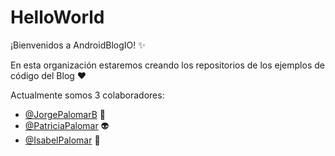 # HelloWorld

¡Bienvenidos a AndroidBlogIO! :sparkles:

En esta organización estaremos creando los repositorios de los ejemplos de código del Blog :heart:

Actualmente somos 3 colaboradores:

* [@JorgePalomarB](https://github.com/JorgePalomarB) :monkey:
* [@PatriciaPalomar](https://github.com/PatriciaPalomar)  :alien:
* [@IsabelPalomar](https://github.com/IsabelPalomar/)  :pig:


